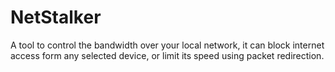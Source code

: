 # NetStalker
A tool to control the bandwidth over your local network, it can block internet access form any selected device, or limit its speed using packet redirection.
